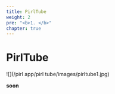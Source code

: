 ```yaml
---
title: PirlTube
weight: 2
pre: "<b>1. </b>"
chapter: true
---
```


# PirlTube

![](/pirl app/pirl tube/images/pirltube1.jpg)

**soon** 